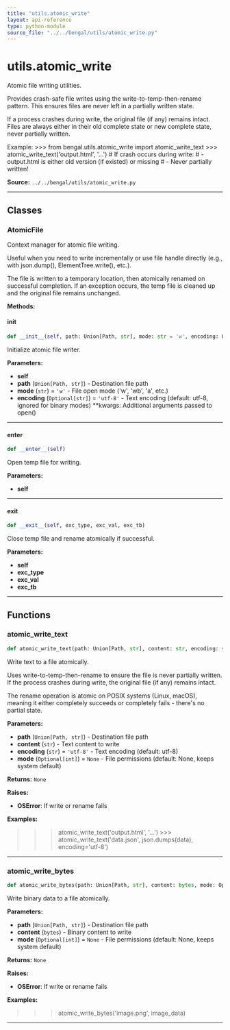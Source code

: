 ```yaml
---
title: "utils.atomic_write"
layout: api-reference
type: python-module
source_file: "../../bengal/utils/atomic_write.py"
---
```


# utils.atomic_write

Atomic file writing utilities.

Provides crash-safe file writes using the write-to-temp-then-rename pattern.
This ensures files are never left in a partially written state.

If a process crashes during write, the original file (if any) remains intact.
Files are always either in their old complete state or new complete state,
never partially written.

Example:
    >>> from bengal.utils.atomic_write import atomic_write_text
    >>> atomic_write_text('output.html', '<html>...</html>')
    # If crash occurs during write:
    # - output.html is either old version (if existed) or missing
    # - Never partially written!

**Source:** `../../bengal/utils/atomic_write.py`

---

## Classes

### AtomicFile


Context manager for atomic file writing.

Useful when you need to write incrementally or use file handle directly
(e.g., with json.dump(), ElementTree.write(), etc.).

The file is written to a temporary location, then atomically renamed
on successful completion. If an exception occurs, the temp file is
cleaned up and the original file remains unchanged.




**Methods:**

#### __init__

```python
def __init__(self, path: Union[Path, str], mode: str = 'w', encoding: Optional[str] = 'utf-8', **kwargs)
```

Initialize atomic file writer.

**Parameters:**

- **self**
- **path** (`Union[Path, str]`) - Destination file path
- **mode** (`str`) = `'w'` - File open mode ('w', 'wb', 'a', etc.)
- **encoding** (`Optional[str]`) = `'utf-8'` - Text encoding (default: utf-8, ignored for binary modes) **kwargs: Additional arguments passed to open()







---
#### __enter__

```python
def __enter__(self)
```

Open temp file for writing.

**Parameters:**

- **self**







---
#### __exit__

```python
def __exit__(self, exc_type, exc_val, exc_tb)
```

Close temp file and rename atomically if successful.

**Parameters:**

- **self**
- **exc_type**
- **exc_val**
- **exc_tb**







---


## Functions

### atomic_write_text

```python
def atomic_write_text(path: Union[Path, str], content: str, encoding: str = 'utf-8', mode: Optional[int] = None) -> None
```

Write text to a file atomically.

Uses write-to-temp-then-rename to ensure the file is never partially written.
If the process crashes during write, the original file (if any) remains intact.

The rename operation is atomic on POSIX systems (Linux, macOS), meaning it
either completely succeeds or completely fails - there's no partial state.

**Parameters:**

- **path** (`Union[Path, str]`) - Destination file path
- **content** (`str`) - Text content to write
- **encoding** (`str`) = `'utf-8'` - Text encoding (default: utf-8)
- **mode** (`Optional[int]`) = `None` - File permissions (default: None, keeps system default)

**Returns:** `None`

**Raises:**

- **OSError**: If write or rename fails

**Examples:**

>>> atomic_write_text('output.html', '<html>...</html>')
    >>> atomic_write_text('data.json', json.dumps(data), encoding='utf-8')




---
### atomic_write_bytes

```python
def atomic_write_bytes(path: Union[Path, str], content: bytes, mode: Optional[int] = None) -> None
```

Write binary data to a file atomically.

**Parameters:**

- **path** (`Union[Path, str]`) - Destination file path
- **content** (`bytes`) - Binary content to write
- **mode** (`Optional[int]`) = `None` - File permissions (default: None, keeps system default)

**Returns:** `None`

**Raises:**

- **OSError**: If write or rename fails

**Examples:**

>>> atomic_write_bytes('image.png', image_data)




---
